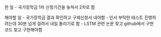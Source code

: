 한 일
    - 국가장학금 1차 신청기간을 놓쳐서 2차로 함

해야할 일
    - 국가장학금 결과 확인하고 구제신청서 내야함
    - 인서 부탁한 테스트 진행하려는데 30분 넘게 걸려서 내일 돌리기로 함
    - LSTM 관련 논문 찾고 github에서 구현 코드 찾고 구현해야함